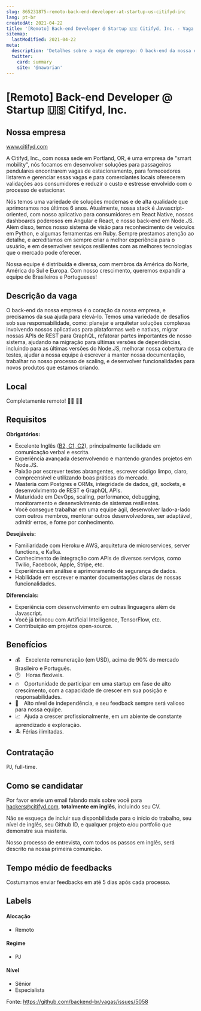 ```yaml
---
slug: 865231875-remoto-back-end-developer-at-startup-us-citifyd-inc
lang: pt-br
createdAt: 2021-04-22
title: '[Remoto] Back-end Developer @ Startup 🇺🇸 Citifyd, Inc. - Vaga de Emprego'
sitemap:
  lastModified: 2021-04-22
meta:
  description: 'Detalhes sobre a vaga de emprego: O back-end da nossa empresa é o coração da nossa empresa, e precisamos da sua ajuda para elevá-lo. Temos uma variedade de desafios sob sua responsabilidade, como: planejar e arquitetar soluções complexas involvendo nossos aplicativos para plataformas web e nativas, migrar nossas APIs de REST para GraphQL, refatorar partes importantes de nosso sistema, ajudando na migração para últimas versões de dependências, incluindo para as últimas versões do Node.JS, melhorar nossa cobertura de testes, ajudar a nossa equipe à escrever a manter nossa documentação, trabalhar no nosso processo de scaling, e desenvolver funcionalidades para novos produtos que estamos criando.'
  twitter:
    card: summary
    site: '@nawarian'
---
```


# [Remoto] Back-end Developer @ Startup 🇺🇸 Citifyd, Inc.

## Nossa empresa

www.citifyd.com

A Citifyd, Inc., com nossa sede em Portland, OR, é uma empresa de "smart mobility", nós focamos em desenvolver soluções para passageiros pendulares encontrarem vagas de estacionamento, para fornecedores listarem e gerenciar essas vagas e para comerciantes locais oferecerem validações aos consumidores e reduzir o custo e estresse envolvido com o processo de estacionar.

Nós temos uma variedade de soluções modernas e de alta qualidade que aprimoramos nos últimos 6 anos. Atualmente, nossa stack é Javascript-oriented, com nosso aplicativo para consumidores em React Native, nossos dashboards poderosos em Angular e React, e nosso back-end em Node.JS. Além disso, temos nosso sistema de visão para reconhecimento de veículos em Python, e algumas ferramentas em Ruby. Sempre prestamos atenção ao detalhe, e acreditamos em sempre criar a melhor experiência para o usuário, e em desenvolver seviços resilientes com as melhores tecnologias que o mercado pode oferecer.

Nossa equipe é distribuída e diversa, com membros da América do Norte, América do Sul e Europa. Com nosso crescimento, queremos expandir a equipe de Brasileiros e Portugueses!

## Descrição da vaga

O back-end da nossa empresa é o coração da nossa empresa, e precisamos da sua ajuda para elevá-lo. Temos uma variedade de desafios sob sua responsabilidade, como: planejar e arquitetar soluções complexas involvendo nossos aplicativos para plataformas web e nativas, migrar nossas APIs de REST para GraphQL, refatorar partes importantes de nosso sistema, ajudando na migração para últimas versões de dependências, incluindo para as últimas versões do Node.JS, melhorar nossa cobertura de testes, ajudar a nossa equipe à escrever a manter nossa documentação, trabalhar no nosso processo de scaling, e desenvolver funcionalidades para novos produtos que estamos criando.

## Local

Completamente remoto! 👨‍💻 👩‍💻

## Requisitos

**Obrigatórios:**
- Excelente Inglês ([B2, C1, C2](https://tracktest.eu/english-levels-cefr/)), principalmente facilidade em comunicação verbal e escrita.
- Experiência avançada desenvolvendo e mantendo grandes projetos em Node.JS.
- Paixão por escrever testes abrangentes, escrever código limpo, claro, compreensível e utilizando boas práticas do mercado.
- Masteria com Postgres e ORMs, integridade de dados, git, sockets, e desenvolvimento de REST e GraphQL APIs.
- Maturidade em DevOps, scaling, performance, debugging, monitoramento e desenvolvimento de sistemas resilientes.
- Você consegue trabalhar em uma equipe ágil, desenvolver lado-a-lado com outros membros, mentorar outros desenvolvedores, ser adaptável, admitir erros, e fome por conhecimento.

**Desejáveis:**
- Familiaridade com Heroku e AWS, arquitetura de microservices, server functions, e Kafka.
- Conhecimento de integração com APIs de diversos serviços, como Twilio, Facebook, Apple, Stripe, etc.
- Experiência em análise e aprimoramento de segurança de dados.
- Habilidade em escrever e manter documentações claras de nossas funcionalidades.

**Diferenciais:**
- Experiência com desenvolvimento em outras linguagens além de Javascript.
- Você já brincou com Artificial Intelligence, TensorFlow, etc.
- Contribuição em projetos open-source.

## Benefícios

- 💰 ⠀Excelente remuneração (em USD), acima de 90% do mercado Brasileiro e Português.
- 🕐 ⠀Horas flexíveis.
- 🔥 ⠀Oportunidade de participar em uma startup em fase de alto crescimento, com a capacidade de crescer em sua posição e responsabilidades.
- 💪 ⠀Alto nível de independência, e seu feedback sempre será valioso para nossa equipe.
- 📈⠀Ajuda a crescer profissionalmente, em um abiente de constante aprendizado e exploração.
- 🏝 Férias ilimitadas.

## Contratação

PJ, full-time.

## Como se candidatar

Por favor envie um email falando mais sobre você para hackers@citifyd.com, **totalmente em inglês**, incluindo seu CV.

Não se esqueça de incluir sua disponbilidade para o início do trabalho, seu nível de inglês, seu Github ID, e qualquer projeto e/ou portfolio que demonstre sua masteria.

Nosso processo de entrevista, com todos os passos em inglês, será descrito na nossa primeira comunição.

## Tempo médio de feedbacks

Costumamos enviar feedbacks em até 5 dias após cada processo. 

## Labels

#### Alocação
- Remoto

#### Regime
- PJ

#### Nível
- Sênior
- Especialista

Fonte: https://github.com/backend-br/vagas/issues/5058